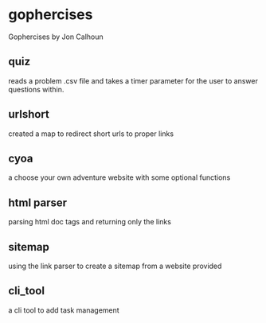 # gophercises
Gophercises by Jon Calhoun

## quiz
reads a problem .csv file and takes a timer parameter for the user to answer questions within.

## urlshort
created a map to redirect short urls to proper links

## cyoa
a choose your own adventure website with some optional functions

## html parser
parsing html doc tags and returning only the links

## sitemap
using the link parser to create a sitemap from a website provided

## cli_tool
a cli tool to add task management